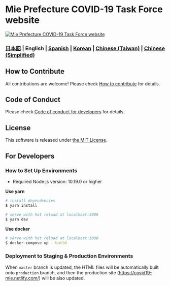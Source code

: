 # Mie Prefecture COVID-19 Task Force website

[![Mie Prefecture COVID-19 Task Force website](https://user-images.githubusercontent.com/47916753/76599982-6f25fd00-6549-11ea-9fcb-87034c0b68a5.png)](https://covid19-mie.netlify.com/)

### [日本語](./README.md) | English | [Spanish](./README_ES.md) | [Korean](./README_KO.md) | [Chinese (Taiwan)](./README_ZH_TW.md) | [Chinese (Simplified)](./README_ZH_CN.md)

## How to Contribute

All contributions are welcome!
Please check [How to contribute](./.github/CONTRIBUTING_EN.md) for details.

## Code of Conduct

Please check [Code of conduct for developers](./.github/CODE_OF_CONDUCT_EN.md) for details.

## License
This software is released under [the MIT License](./LICENSE.txt).

## For Developers

### How to Set Up Environments

- Required Node.js version: 10.19.0 or higher

**Use yarn**
``` bash
# install dependencies
$ yarn install

# serve with hot reload at localhost:3000
$ yarn dev
```

**Use docker**
```bash
# serve with hot reload at localhost:3000
$ docker-compose up --build
```

### Deployment to Staging & Production Environments

When `master` branch is updated, the HTML files will be automatically built onto `production` branch,
and then the production site (https://covid19-mie.netlify.com/) will be also updated.
